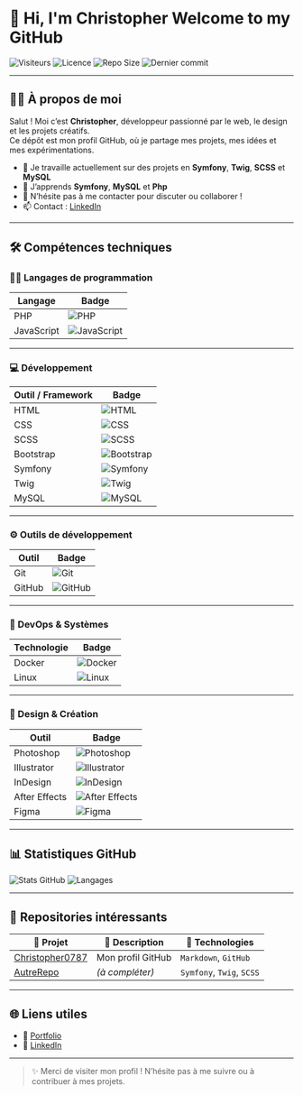 # 👋 Hi, I'm Christopher Welcome to my GitHub 

![Visiteurs](https://komarev.com/ghpvc/?username=Christopher0787&label=Vues+du+profil&color=blue&style=flat)
![Licence](https://img.shields.io/github/license/Christopher0787/Christopher0787)
![Repo Size](https://img.shields.io/github/repo-size/Christopher0787/Christopher0787)
![Dernier commit](https://img.shields.io/github/last-commit/Christopher0787/Christopher0787)

---

## 🧑‍💻 À propos de moi

Salut ! Moi c’est **Christopher**, développeur passionné par le web, le design et les projets créatifs.  
Ce dépôt est mon profil GitHub, où je partage mes projets, mes idées et mes expérimentations.

- 🔭 Je travaille actuellement sur des projets en **Symfony**, **Twig**, **SCSS** et **MySQL**
- 🌱 J’apprends **Symfony**, **MySQL** et **Php**
- 💬 N’hésite pas à me contacter pour discuter ou collaborer !
- 📫 Contact : [LinkedIn](https://www.linkedin.com/in/christopher-martin-03974b295/)
  
---
## 🛠️ Compétences techniques

### 🧑‍💻 Langages de programmation

| Langage      | Badge |
|--------------|-------|
| PHP          | ![PHP](https://img.shields.io/badge/-PHP-777BB4?logo=php&logoColor=white&style=for-the-badge) |
| JavaScript   | ![JavaScript](https://img.shields.io/badge/-JavaScript-F7DF1E?logo=javascript&logoColor=black&style=for-the-badge) |

---

### 💻 Développement

| Outil / Framework | Badge |
|-------------------|-------|
| HTML              | ![HTML](https://img.shields.io/badge/-HTML5-E34F26?logo=html5&logoColor=white&style=for-the-badge) |
| CSS               | ![CSS](https://img.shields.io/badge/-CSS3-1572B6?logo=css3&logoColor=white&style=for-the-badge) |
| SCSS              | ![SCSS](https://img.shields.io/badge/-SCSS-CD6799?logo=sass&logoColor=white&style=for-the-badge) |
| Bootstrap         | ![Bootstrap](https://img.shields.io/badge/-Bootstrap-7952B3?logo=bootstrap&logoColor=white&style=for-the-badge) |
| Symfony           | ![Symfony](https://img.shields.io/badge/-Symfony-000000?logo=symfony&logoColor=white&style=for-the-badge) |
| Twig              | ![Twig](https://img.shields.io/badge/-Twig-0C7C3F?logo=twig&logoColor=white&style=for-the-badge) |
| MySQL             | ![MySQL](https://img.shields.io/badge/-MySQL-4479A1?logo=mysql&logoColor=white&style=for-the-badge) |

---

### ⚙️ Outils de développement

| Outil        | Badge |
|--------------|-------|
| Git          | ![Git](https://img.shields.io/badge/-Git-F05032?logo=git&logoColor=white&style=for-the-badge) |
| GitHub       | ![GitHub](https://img.shields.io/badge/-GitHub-181717?logo=github&logoColor=white&style=for-the-badge) |

---

### 🐳 DevOps & Systèmes

| Technologie  | Badge |
|--------------|-------|
| Docker       | ![Docker](https://img.shields.io/badge/-Docker-2496ED?logo=docker&logoColor=white&style=for-the-badge) |
| Linux        | ![Linux](https://img.shields.io/badge/-Linux-FCC624?logo=linux&logoColor=black&style=for-the-badge) |

---

### 🎨 Design & Création

| Outil             | Badge |
|-------------------|-------|
| Photoshop         | ![Photoshop](https://img.shields.io/badge/-Photoshop-31A8FF?logo=adobe-photoshop&logoColor=white&style=for-the-badge) |
| Illustrator       | ![Illustrator](https://img.shields.io/badge/-Illustrator-FF9A00?logo=adobe-illustrator&logoColor=white&style=for-the-badge) |
| InDesign          | ![InDesign](https://img.shields.io/badge/-InDesign-FF3366?logo=adobe-indesign&logoColor=white&style=for-the-badge) |
| After Effects     | ![After Effects](https://img.shields.io/badge/-After%20Effects-9999FF?logo=adobe-after-effects&logoColor=white&style=for-the-badge) |
| Figma             | ![Figma](https://img.shields.io/badge/-Figma-F24E1E?logo=figma&logoColor=white&style=for-the-badge) |

---

## 📊 Statistiques GitHub

![Stats GitHub](https://github-readme-stats.vercel.app/api?username=Christopher0787&show_icons=true&theme=radical)
![Langages](https://github-readme-stats.vercel.app/api/top-langs/?username=Christopher0787&layout=compact&theme=radical)

---

## 📂 Repositories intéressants

| 📁 Projet | 📝 Description | 🚀 Technologies |
|----------|----------------|-----------------|
| [Christopher0787](https://github.com/Christopher0787/Christopher0787) | Mon profil GitHub | `Markdown`, `GitHub` |
| [AutreRepo](https://github.com/Christopher0787/AutreRepo) | *(à compléter)* | `Symfony`, `Twig`, `SCSS` |

---

## 🌐 Liens utiles

- 🔗 [Portfolio](https://tonsiteperso.com) 
- 💼 [LinkedIn](https://www.linkedin.com/in/christopher-martin-03974b295/)

---

> ✨ Merci de visiter mon profil ! N’hésite pas à me suivre ou à contribuer à mes projets.












